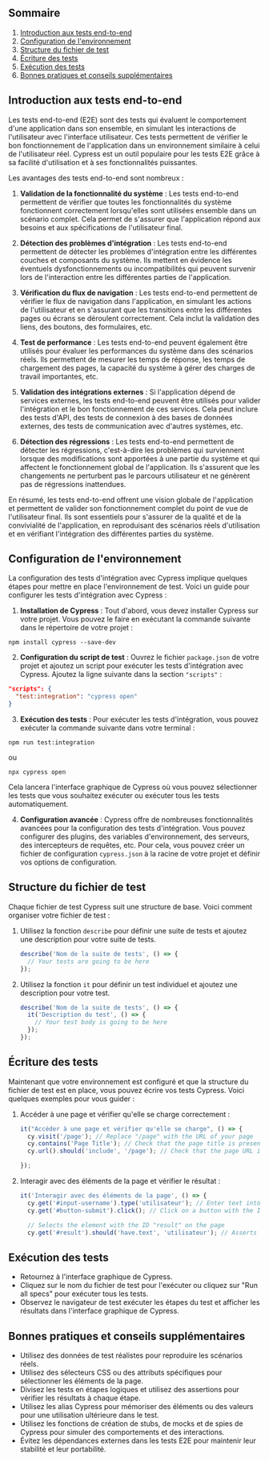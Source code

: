 ## Sommaire
1. [Introduction aux tests end-to-end](#introduction-aux-tests-end-to-end)
2. [Configuration de l'environnement](#configuration-de-lenvironnement)
3. [Structure du fichier de test](#Structure-du-fichier-de-test)
4. [Écriture des tests](#écriture-des-tests)
5. [Exécution des tests](#exécution-des-tests)
6. [Bonnes pratiques et conseils supplémentaires](#bonnes-pratiques-et-conseils-supplémentaires)

## Introduction aux tests end-to-end
Les tests end-to-end (E2E) sont des tests qui évaluent le comportement d'une application dans son ensemble, en simulant les interactions de l'utilisateur avec l'interface utilisateur. Ces tests permettent de vérifier le bon fonctionnement de l'application dans un environnement similaire à celui de l'utilisateur réel. Cypress est un outil populaire pour les tests E2E grâce à sa facilité d'utilisation et à ses fonctionnalités puissantes.

Les avantages des tests end-to-end sont nombreux :

1. **Validation de la fonctionnalité du système** : Les tests end-to-end permettent de vérifier que toutes les fonctionnalités du système fonctionnent correctement lorsqu'elles sont utilisées ensemble dans un scénario complet. Cela permet de s'assurer que l'application répond aux besoins et aux spécifications de l'utilisateur final.

2. **Détection des problèmes d'intégration** : Les tests end-to-end permettent de détecter les problèmes d'intégration entre les différentes couches et composants du système. Ils mettent en évidence les éventuels dysfonctionnements ou incompatibilités qui peuvent survenir lors de l'interaction entre les différentes parties de l'application.

3. **Vérification du flux de navigation** : Les tests end-to-end permettent de vérifier le flux de navigation dans l'application, en simulant les actions de l'utilisateur et en s'assurant que les transitions entre les différentes pages ou écrans se déroulent correctement. Cela inclut la validation des liens, des boutons, des formulaires, etc.

4. **Test de performance** : Les tests end-to-end peuvent également être utilisés pour évaluer les performances du système dans des scénarios réels. Ils permettent de mesurer les temps de réponse, les temps de chargement des pages, la capacité du système à gérer des charges de travail importantes, etc.

5. **Validation des intégrations externes** : Si l'application dépend de services externes, les tests end-to-end peuvent être utilisés pour valider l'intégration et le bon fonctionnement de ces services. Cela peut inclure des tests d'API, des tests de connexion à des bases de données externes, des tests de communication avec d'autres systèmes, etc.

6. **Détection des régressions** : Les tests end-to-end permettent de détecter les régressions, c'est-à-dire les problèmes qui surviennent lorsque des modifications sont apportées à une partie du système et qui affectent le fonctionnement global de l'application. Ils s'assurent que les changements ne perturbent pas le parcours utilisateur et ne génèrent pas de régressions inattendues.

En résumé, les tests end-to-end offrent une vision globale de l'application et permettent de valider son fonctionnement complet du point de vue de l'utilisateur final. Ils sont essentiels pour s'assurer de la qualité et de la convivialité de l'application, en reproduisant des scénarios réels d'utilisation et en vérifiant l'intégration des différentes parties du système.

## Configuration de l'environnement
La configuration des tests d'intégration avec Cypress implique quelques étapes pour mettre en place l'environnement de test. Voici un guide pour configurer les tests d'intégration avec Cypress :

1. **Installation de Cypress** : Tout d'abord, vous devez installer Cypress sur votre projet. Vous pouvez le faire en exécutant la commande suivante dans le répertoire de votre projet :

```
npm install cypress --save-dev
```

2. **Configuration du script de test** : Ouvrez le fichier `package.json` de votre projet et ajoutez un script pour exécuter les tests d'intégration avec Cypress. Ajoutez la ligne suivante dans la section `"scripts"` :

```json
"scripts": {
  "test:integration": "cypress open"
}
```

3. **Exécution des tests** : Pour exécuter les tests d'intégration, vous pouvez exécuter la commande suivante dans votre terminal :

```
npm run test:integration
```
ou 
```
npx cypress open
```

Cela lancera l'interface graphique de Cypress où vous pouvez sélectionner les tests que vous souhaitez exécuter ou exécuter tous les tests automatiquement.

4. **Configuration avancée** : Cypress offre de nombreuses fonctionnalités avancées pour la configuration des tests d'intégration. Vous pouvez configurer des plugins, des variables d'environnement, des serveurs, des intercepteurs de requêtes, etc. Pour cela, vous pouvez créer un fichier de configuration `cypress.json` à la racine de votre projet et définir vos options de configuration.

## Structure du fichier de test
Chaque fichier de test Cypress suit une structure de base. Voici comment organiser votre fichier de test :

1. Utilisez la fonction `describe` pour définir une suite de tests et ajoutez une description pour votre suite de tests.
   ```javascript
   describe('Nom de la suite de tests', () => {
     // Your tests are going to be here
   });
   ```

2. Utilisez la fonction `it` pour définir un test individuel et ajoutez une description pour votre test.
   ```javascript
   describe('Nom de la suite de tests', () => {
     it('Description du test', () => {
       // Your test body is going to be here
     });
   });

## Écriture des tests
Maintenant que votre environnement est configuré et que la structure du fichier de test est en place, vous pouvez écrire vos tests Cypress. Voici quelques exemples pour vous guider :

1. Accéder à une page et vérifier qu'elle se charge correctement :
   ```javascript
   it("Accéder à une page et vérifier qu'elle se charge", () => {
     cy.visit('/page'); // Replace "/page" with the URL of your page
     cy.contains('Page Title'); // Check that the page title is present
     cy.url().should('include', '/page'); // Check that the page URL includes "/page"

   });
   ```

2. Interagir avec des éléments de la page et vérifier le résultat :
   ```javascript
   it('Interagir avec des éléments de la page', () => {
     cy.get('#input-username').type('utilisateur'); // Enter text into an input field with the ID "#input-username"
     cy.get('#button-submit').click(); // Click on a button with the ID "#button-submit"

     // Selects the element with the ID "result" on the page
     cy.get('#result').should('have.text', 'utilisateur'); // Asserts that the selected element has the expected text content "utilisateur"
    ```

## Exécution des tests
- Retournez à l'interface graphique de Cypress.
- Cliquez sur le nom du fichier de test pour l'exécuter ou cliquez sur "Run all specs" pour exécuter tous les tests.
- Observez le navigateur de test exécuter les étapes du test et afficher les résultats dans l'interface graphique de Cypress.

## Bonnes pratiques et conseils supplémentaires
- Utilisez des données de test réalistes pour reproduire les scénarios réels.
- Utilisez des sélecteurs CSS ou des attributs spécifiques pour sélectionner les éléments de la page.
- Divisez les tests en étapes logiques et utilisez des assertions pour vérifier les résultats à chaque étape.
- Utilisez les alias Cypress pour mémoriser des éléments ou des valeurs pour une utilisation ultérieure dans le test.
- Utilisez les fonctions de création de stubs, de mocks et de spies de Cypress pour simuler des comportements et des interactions.
- Évitez les dépendances externes dans les tests E2E pour maintenir leur stabilité et leur portabilité.